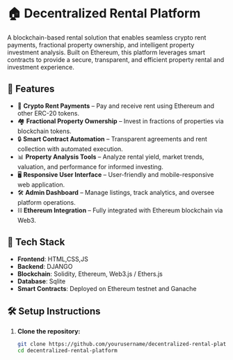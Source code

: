 # 🏠 Decentralized Rental Platform

A blockchain-based rental solution that enables seamless crypto rent payments, fractional property ownership, and intelligent property investment analysis. Built on Ethereum, this platform leverages smart contracts to provide a secure, transparent, and efficient property rental and investment experience.

## 🚀 Features

- 💸 **Crypto Rent Payments** – Pay and receive rent using Ethereum and other ERC-20 tokens.
- 🏘️ **Fractional Property Ownership** – Invest in fractions of properties via blockchain tokens.
- 🔒 **Smart Contract Automation** – Transparent agreements and rent collection with automated execution.
- 📊 **Property Analysis Tools** – Analyze rental yield, market trends, valuation, and performance for informed investing.
- 🖥️ **Responsive User Interface** – User-friendly and mobile-responsive web application.
- 🛠️ **Admin Dashboard** – Manage listings, track analytics, and oversee platform operations.
- ⛓️ **Ethereum Integration** – Fully integrated with Ethereum blockchain via Web3.

## 🧰 Tech Stack

- **Frontend**: HTML,CSS,JS
- **Backend**: DJANGO
- **Blockchain**: Solidity, Ethereum, Web3.js / Ethers.js
- **Database**: Sqlite
- **Smart Contracts**: Deployed on Ethereum testnet and Ganache 
  
## 🛠️ Setup Instructions

1. **Clone the repository:**
   ```bash
   git clone https://github.com/yourusername/decentralized-rental-platform.git
   cd decentralized-rental-platform

